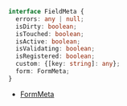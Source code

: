```typescript
interface FieldMeta {
  errors: any | null;
  isDirty: boolean;
  isTouched: boolean;
  isActive: boolean;
  isValidating: boolean;
  isRegistered: boolean;
  custom: {[key: string]: any};
  form: FormMeta;
}
```

- [FormMeta](/api/Form/types/FormMeta)
